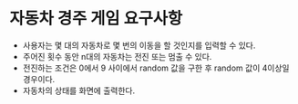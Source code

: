 # 자동차 경주 게임 요구사항
- 사용자는 몇 대의 자동차로 몇 번의 이동을 할 것인지를 입력할 수 있다. 
- 주어진 횟수 동안 n대의 자동차는 전진 또는 멈출 수 있다. 
- 전진하는 조건은 0에서 9 사이에서 random 값을 구한 후 random 값이 4이상일 경우이다.
- 자동차의 상태를 화면에 출력한다.
